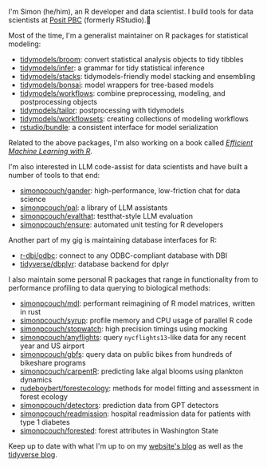 I'm Simon (he/him), an R developer and data scientist. I build tools for data scientists at [Posit PBC](https://github.com/posit-pbc) (formerly RStudio).🐛

Most of the time, I'm a generalist maintainer on R packages for statistical modeling:

- [tidymodels/broom](https://github.com/tidymodels/broom): convert statistical analysis objects to tidy tibbles
- [tidymodels/infer](https://github.com/tidymodels/infer): a grammar for tidy statistical inference
- [tidymodels/stacks](https://github.com/tidymodels/stacks): tidymodels-friendly model stacking and ensembling
- [tidymodels/bonsai](https://github.com/tidymodels/bonsai): model wrappers for tree-based models
- [tidymodels/workflows](https://github.com/tidymodels/workflows): combine preprocessing, modeling, and postprocessing objects
- [tidymodels/tailor](https://github.com/tidymodels/tailor): postprocessing with tidymodels
- [tidymodels/workflowsets](https://github.com/tidymodels/workflowsets): creating collections of modeling workflows
- [rstudio/bundle](https://github.com/simonpcouch/bundle): a consistent interface for model serialization

Related to the above packages, I'm also working on a book called [_Efficient Machine Learning with R_](https://emlwr.org).

I'm also interested in LLM code-assist for data scientists and have built a number of tools to that end:

- [simonpcouch/gander](https://github.com/simonpcouch/gander): high-performance, low-friction chat for data science
- [simonpcouch/pal](https://github.com/simonpcouch/pal): a library of LLM assistants
- [simonpcouch/evalthat](https://github.com/simonpcouch/evalthat): testthat-style LLM evaluation
- [simonpcouch/ensure](https://github.com/simonpcouch/ensure): automated unit testing for R developers

Another part of my gig is maintaining database interfaces for R:

- [r-dbi/odbc](https://github.com/r-dbi/odbc): connect to any ODBC-compliant database with DBI
- [tidyverse/dbplyr](https://github.com/tidyverse/dbplyr): database backend for dplyr

I also maintain some personal R packages that range in functionality from to performance profiling to data querying to biological methods:

- [simonpcouch/mdl](https://github.com/simonpcouch/mdl): performant reimagining of R model matrices, written in rust
- [simonpcouch/syrup](https://github.com/simonpcouch/syrup): profile memory and CPU usage of parallel R code
- [simonpcouch/stopwatch](https://github.com/simonpcouch/stopwatch): high precision timings using mocking
- [simonpcouch/anyflights](https://github.com/simonpcouch/anyflights): query `nycflights13`-like data for any recent year and US airport
- [simonpcouch/gbfs](https://github.com/simonpcouch/gbfs): query data on public bikes from hundreds of bikeshare programs
- [simonpcouch/carpentR](https://github.com/simonpcouch/carpentR): predicting lake algal blooms using plankton dynamics
- [rudeboybert/forestecology](https://github.com/rudeboybert/forestecology): methods for model fitting and assessment in forest ecology
- [simonpcouch/detectors](https://github.com/simonpcouch/detectors): prediction data from GPT detectors
- [simonpcouch/readmission](https://github.com/simonpcouch/readmission): hospital readmission data for patients with type 1 diabetes
- [simonpcouch/forested](https://github.com/simonpcouch/forested): forest attributes in Washington State

Keep up to date with what I'm up to on my [website's blog](https://simonpcouch.com/blog/) as well as the [tidyverse blog](https://www.tidyverse.org/blog/).
